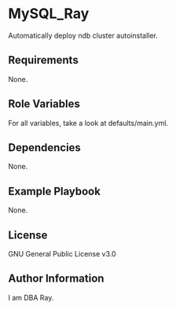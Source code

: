 MySQL_Ray
=========

Automatically deploy ndb cluster autoinstaller.

Requirements
------------

None.

Role Variables
--------------

For all variables, take a look at defaults/main.yml.

Dependencies
------------

None.

Example Playbook
----------------

None.

License
-------

GNU General Public License v3.0

Author Information
------------------

I am DBA Ray.

